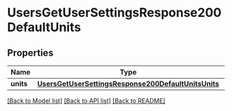 # UsersGetUserSettingsResponse200DefaultUnits

## Properties
Name | Type | Description | Notes
------------ | ------------- | ------------- | -------------
**units** | [**UsersGetUserSettingsResponse200DefaultUnitsUnits**](UsersGetUserSettingsResponse200DefaultUnitsUnits.md) |  | [optional] 

[[Back to Model list]](../README.md#documentation-for-models) [[Back to API list]](../README.md#documentation-for-api-endpoints) [[Back to README]](../README.md)


